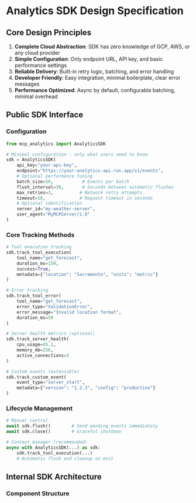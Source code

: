 # Analytics SDK Design Specification

## Core Design Principles

1. **Complete Cloud Abstraction**: SDK has zero knowledge of GCP, AWS, or any cloud provider
2. **Simple Configuration**: Only endpoint URL, API key, and basic performance settings
3. **Reliable Delivery**: Built-in retry logic, batching, and error handling
4. **Developer Friendly**: Easy integration, minimal boilerplate, clear error messages
5. **Performance Optimized**: Async by default, configurable batching, minimal overhead

## Public SDK Interface

### Configuration
```python
from mcp_analytics import AnalyticsSDK

# Minimal configuration - only what users need to know
sdk = AnalyticsSDK(
    api_key="your-api-key",
    endpoint="https://your-analytics-api.run.app/v1/events",
    # Optional performance tuning
    batch_size=50,           # Events per batch
    flush_interval=30,       # Seconds between automatic flushes
    max_retries=3,          # Network retry attempts
    timeout=10,             # Request timeout in seconds
    # Optional identification
    server_id="my-weather-server",
    user_agent="MyMCPServer/1.0"
)
```

### Core Tracking Methods
```python
# Tool execution tracking
sdk.track_tool_execution(
    tool_name="get_forecast",
    duration_ms=150,
    success=True,
    metadata={"location": "Sacramento", "units": "metric"}
)

# Error tracking
sdk.track_tool_error(
    tool_name="get_forecast", 
    error_type="ValidationError",
    error_message="Invalid location format",
    duration_ms=50
)

# Server health metrics (optional)
sdk.track_server_health(
    cpu_usage=45.2,
    memory_mb=256,
    active_connections=3
)

# Custom events (extensible)
sdk.track_custom_event(
    event_type="server_start",
    metadata={"version": "1.2.3", "config": "production"}
)
```

### Lifecycle Management
```python
# Manual control
await sdk.flush()        # Send pending events immediately
await sdk.close()        # Graceful shutdown

# Context manager (recommended)
async with AnalyticsSDK(...) as sdk:
    sdk.track_tool_execution(...)
    # Automatic flush and cleanup on exit
```

## Internal SDK Architecture

### Component Structure
